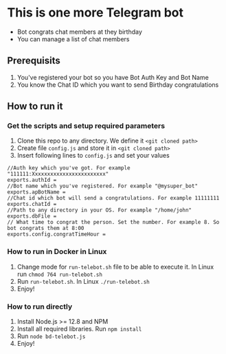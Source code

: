 # This is one more Telegram bot

* Bot congrats chat members at they birthday
* You can manage a list of chat members

## Prerequisits
1. You've registered your bot so you have Bot Auth Key and Bot Name
1. You know the Chat ID which you want to send Birthday congratulations

## How to run it

### Get the scripts and setup required parameters
1. Clone this repo to any directory. We define it `<git cloned path>`
1. Create file `config.js` and store it in `<git cloned path>`
1. Insert following lines to `config.js` and set your values
```
//Auth key which you've got. For example "111111:Xxxxxxxxxxxxxxxxxxxxxxxx"
exports.authId = 
//Bot name which you've registered. For example "@mysuper_bot"
exports.apBotName = 
//Chat id which bot will send a congratulations. For example 11111111
exports.chatId = 
//Path to any directory in your OS. For example "/home/john"
exports.dbFile = 
// What time to congrat the person. Set the number. For example 8. So bot congrats them at 8:00
exports.config.congratTimeHour = 
```
### How to run in Docker in Linux
1. Change mode for `run-telebot.sh` file to be able to execute it. In Linux run `chmod 764 run-telebot.sh`
1. Run `run-telebot.sh`. In Linux `./run-telebot.sh`
1. Enjoy!

### How to run directly
1. Install Node.js >= 12.8 and NPM
1. Install all required libraries. Run `npm install`
1. Run `node bd-telebot.js`
1. Enjoy!